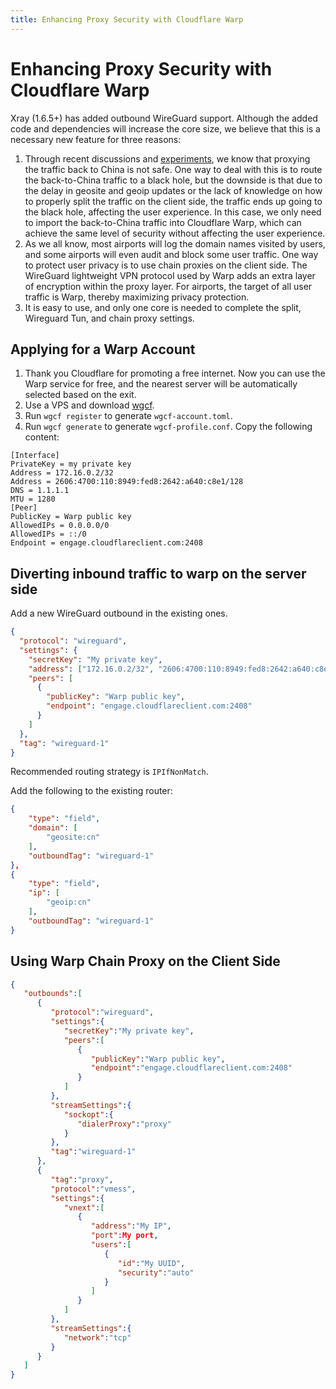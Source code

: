 ```yaml
---
title: Enhancing Proxy Security with Cloudflare Warp
---
```


# Enhancing Proxy Security with Cloudflare Warp

Xray (1.6.5+) has added outbound WireGuard support. Although the added code and
dependencies will increase the core size, we believe that this is a necessary
new feature for three reasons:

1. Through recent discussions and
   [experiments](https://github.com/net4people/bbs/issues/129#issuecomment-1308102504),
   we know that proxying the traffic back to China is not safe. One way to deal
   with this is to route the back-to-China traffic to a black hole, but the
   downside is that due to the delay in geosite and geoip updates or the lack of
   knowledge on how to properly split the traffic on the client side, the
   traffic ends up going to the black hole, affecting the user experience. In
   this case, we only need to import the back-to-China traffic into Cloudflare
   Warp, which can achieve the same level of security without affecting the user
   experience.
2. As we all know, most airports will log the domain names visited by users, and
   some airports will even audit and block some user traffic. One way to protect
   user privacy is to use chain proxies on the client side. The WireGuard
   lightweight VPN protocol used by Warp adds an extra layer of encryption
   within the proxy layer. For airports, the target of all user traffic is Warp,
   thereby maximizing privacy protection.
3. It is easy to use, and only one core is needed to complete the split,
   Wireguard Tun, and chain proxy settings.

## Applying for a Warp Account

1. Thank you Cloudflare for promoting a free internet. Now you can use the Warp
   service for free, and the nearest server will be automatically selected based
   on the exit.
2. Use a VPS and download [wgcf](https://github.com/ViRb3/wgcf/releases).
3. Run `wgcf register` to generate `wgcf-account.toml`.
4. Run `wgcf generate` to generate `wgcf-profile.conf`. Copy the following
   content:

```
[Interface]
PrivateKey = my private key
Address = 172.16.0.2/32
Address = 2606:4700:110:8949:fed8:2642:a640:c8e1/128
DNS = 1.1.1.1
MTU = 1280
[Peer]
PublicKey = Warp public key
AllowedIPs = 0.0.0.0/0
AllowedIPs = ::/0
Endpoint = engage.cloudflareclient.com:2408
```

## Diverting inbound traffic to warp on the server side

Add a new WireGuard outbound in the existing ones.

```json
{
  "protocol": "wireguard",
  "settings": {
    "secretKey": "My private key",
    "address": ["172.16.0.2/32", "2606:4700:110:8949:fed8:2642:a640:c8e1/128"],
    "peers": [
      {
        "publicKey": "Warp public key",
        "endpoint": "engage.cloudflareclient.com:2408"
      }
    ]
  },
  "tag": "wireguard-1"
}
```

Recommended routing strategy is `IPIfNonMatch`.

Add the following to the existing router:

```json
{
    "type": "field",
    "domain": [
        "geosite:cn"
    ],
    "outboundTag": "wireguard-1"
},
{
    "type": "field",
    "ip": [
        "geoip:cn"
    ],
    "outboundTag": "wireguard-1"
}
```

## Using Warp Chain Proxy on the Client Side

```json
{
   "outbounds":[
      {
         "protocol":"wireguard",
         "settings":{
            "secretKey":"My private key",
            "peers":[
               {
                  "publicKey":"Warp public key",
                  "endpoint":"engage.cloudflareclient.com:2408"
               }
            ]
         },
         "streamSettings":{
            "sockopt":{
               "dialerProxy":"proxy"
            }
         },
         "tag":"wireguard-1"
      },
      {
         "tag":"proxy",
         "protocol":"vmess",
         "settings":{
            "vnext":[
               {
                  "address":"My IP",
                  "port":My port,
                  "users":[
                     {
                        "id":"My UUID",
                        "security":"auto"
                     }
                  ]
               }
            ]
         },
         "streamSettings":{
            "network":"tcp"
         }
      }
   ]
}
```
